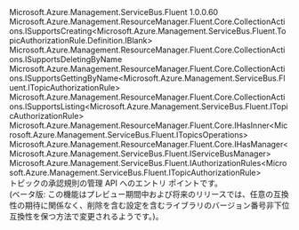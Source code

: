<Type Name="ITopicAuthorizationRules" FullName="Microsoft.Azure.Management.ServiceBus.Fluent.ITopicAuthorizationRules">
  <TypeSignature Language="C#" Value="public interface ITopicAuthorizationRules : Microsoft.Azure.Management.ResourceManager.Fluent.Core.CollectionActions.ISupportsCreating&lt;Microsoft.Azure.Management.ServiceBus.Fluent.TopicAuthorizationRule.Definition.IBlank&gt;, Microsoft.Azure.Management.ResourceManager.Fluent.Core.CollectionActions.ISupportsDeletingByName, Microsoft.Azure.Management.ResourceManager.Fluent.Core.CollectionActions.ISupportsGettingByName&lt;Microsoft.Azure.Management.ServiceBus.Fluent.ITopicAuthorizationRule&gt;, Microsoft.Azure.Management.ResourceManager.Fluent.Core.CollectionActions.ISupportsListing&lt;Microsoft.Azure.Management.ServiceBus.Fluent.ITopicAuthorizationRule&gt;, Microsoft.Azure.Management.ResourceManager.Fluent.Core.IHasInner&lt;Microsoft.Azure.Management.ServiceBus.Fluent.ITopicsOperations&gt;, Microsoft.Azure.Management.ResourceManager.Fluent.Core.IHasManager&lt;Microsoft.Azure.Management.ServiceBus.Fluent.IServiceBusManager&gt;, Microsoft.Azure.Management.ServiceBus.Fluent.IAuthorizationRules&lt;Microsoft.Azure.Management.ServiceBus.Fluent.ITopicAuthorizationRule&gt;" />
  <TypeSignature Language="ILAsm" Value=".class public interface auto ansi abstract ITopicAuthorizationRules implements class Microsoft.Azure.Management.ResourceManager.Fluent.Core.CollectionActions.ISupportsCreating`1&lt;class Microsoft.Azure.Management.ServiceBus.Fluent.TopicAuthorizationRule.Definition.IBlank&gt;, class Microsoft.Azure.Management.ResourceManager.Fluent.Core.CollectionActions.ISupportsDeletingByName, class Microsoft.Azure.Management.ResourceManager.Fluent.Core.CollectionActions.ISupportsGettingByName`1&lt;class Microsoft.Azure.Management.ServiceBus.Fluent.ITopicAuthorizationRule&gt;, class Microsoft.Azure.Management.ResourceManager.Fluent.Core.CollectionActions.ISupportsListing`1&lt;class Microsoft.Azure.Management.ServiceBus.Fluent.ITopicAuthorizationRule&gt;, class Microsoft.Azure.Management.ResourceManager.Fluent.Core.IHasInner`1&lt;class Microsoft.Azure.Management.ServiceBus.Fluent.ITopicsOperations&gt;, class Microsoft.Azure.Management.ResourceManager.Fluent.Core.IHasManager`1&lt;class Microsoft.Azure.Management.ServiceBus.Fluent.IServiceBusManager&gt;, class Microsoft.Azure.Management.ServiceBus.Fluent.IAuthorizationRules`1&lt;class Microsoft.Azure.Management.ServiceBus.Fluent.ITopicAuthorizationRule&gt;" />
  <TypeSignature Language="DocId" Value="T:Microsoft.Azure.Management.ServiceBus.Fluent.ITopicAuthorizationRules" />
  <TypeSignature Language="VB.NET" Value="Public Interface ITopicAuthorizationRules&#xA;Implements IAuthorizationRules(Of ITopicAuthorizationRule), IHasInner(Of ITopicsOperations), IHasManager(Of IServiceBusManager), ISupportsCreating(Of IBlank), ISupportsDeletingByName, ISupportsGettingByName(Of ITopicAuthorizationRule), ISupportsListing(Of ITopicAuthorizationRule)" />
  <TypeSignature Language="F#" Value="type ITopicAuthorizationRules = interface&#xA;    interface IAuthorizationRules&lt;ITopicAuthorizationRule&gt;&#xA;    interface ISupportsListing&lt;ITopicAuthorizationRule&gt;&#xA;    interface ISupportsGettingByName&lt;ITopicAuthorizationRule&gt;&#xA;    interface ISupportsDeletingByName&#xA;    interface IHasManager&lt;IServiceBusManager&gt;&#xA;    interface ISupportsCreating&lt;IBlank&gt;&#xA;    interface IHasInner&lt;ITopicsOperations&gt;" />
  <AssemblyInfo>
    <AssemblyName>Microsoft.Azure.Management.ServiceBus.Fluent</AssemblyName>
    <AssemblyVersion>1.0.0.60</AssemblyVersion>
  </AssemblyInfo>
  <Interfaces>
    <Interface>
      <InterfaceName>Microsoft.Azure.Management.ResourceManager.Fluent.Core.CollectionActions.ISupportsCreating&lt;Microsoft.Azure.Management.ServiceBus.Fluent.TopicAuthorizationRule.Definition.IBlank&gt;</InterfaceName>
    </Interface>
    <Interface>
      <InterfaceName>Microsoft.Azure.Management.ResourceManager.Fluent.Core.CollectionActions.ISupportsDeletingByName</InterfaceName>
    </Interface>
    <Interface>
      <InterfaceName>Microsoft.Azure.Management.ResourceManager.Fluent.Core.CollectionActions.ISupportsGettingByName&lt;Microsoft.Azure.Management.ServiceBus.Fluent.ITopicAuthorizationRule&gt;</InterfaceName>
    </Interface>
    <Interface>
      <InterfaceName>Microsoft.Azure.Management.ResourceManager.Fluent.Core.CollectionActions.ISupportsListing&lt;Microsoft.Azure.Management.ServiceBus.Fluent.ITopicAuthorizationRule&gt;</InterfaceName>
    </Interface>
    <Interface>
      <InterfaceName>Microsoft.Azure.Management.ResourceManager.Fluent.Core.IHasInner&lt;Microsoft.Azure.Management.ServiceBus.Fluent.ITopicsOperations&gt;</InterfaceName>
    </Interface>
    <Interface>
      <InterfaceName>Microsoft.Azure.Management.ResourceManager.Fluent.Core.IHasManager&lt;Microsoft.Azure.Management.ServiceBus.Fluent.IServiceBusManager&gt;</InterfaceName>
    </Interface>
    <Interface>
      <InterfaceName>Microsoft.Azure.Management.ServiceBus.Fluent.IAuthorizationRules&lt;Microsoft.Azure.Management.ServiceBus.Fluent.ITopicAuthorizationRule&gt;</InterfaceName>
    </Interface>
  </Interfaces>
  <Docs>
    <summary>
            トピックの承認規則の管理 API へのエントリ ポイントです。
            </summary>
    <remarks>
            (ベータ版: この機能はプレビュー期間中および将来のリリースでは、任意の互換性の期待に関係なく、削除を含む設定を含むライブラリのバージョン番号非下位互換性を保つ方法で変更されるようです。)。
            </remarks>
  </Docs>
  <Members />
</Type>
